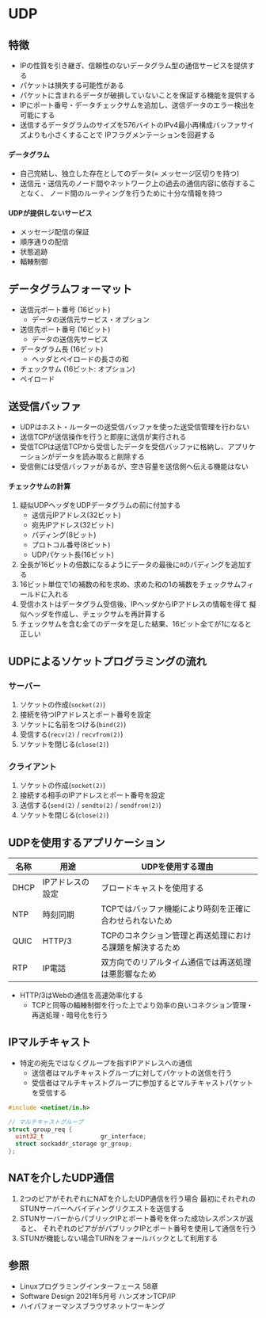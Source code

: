 # UDP
## 特徴
- IPの性質を引き継ぎ、信頼性のないデータグラム型の通信サービスを提供する
- パケットは損失する可能性がある
- パケットに含まれるデータが破損していないことを保証する機能を提供する
- IPにポート番号・データチェックサムを追加し、送信データのエラー検出を可能にする
- 送信するデータグラムのサイズを576バイトのIPv4最小再構成バッファサイズよりも小さくすることで
  IPフラグメンテーションを回避する

#### データグラム
- 自己完結し、独立した存在としてのデータ(= メッセージ区切りを持つ)
- 送信元・送信先のノード間やネットワーク上の過去の通信内容に依存することなく、
  ノード間のルーティングを行うために十分な情報を持つ

#### UDPが提供しないサービス
- メッセージ配信の保証
- 順序通りの配信
- 状態追跡
- 輻輳制御

## データグラムフォーマット
- 送信元ポート番号 (16ビット)
  - データの送信元サービス・オプション
- 送信先ポート番号 (16ビット)
  - データの送信先サービス
- データグラム長 (16ビット)
  - ヘッダとペイロードの長さの和
- チェックサム (16ビット: オプション)
- ペイロード

## 送受信バッファ
- UDPはホスト・ルーターの送受信バッファを使った送受信管理を行わない
- 送信TCPが送信操作を行うと即座に送信が実行される
- 受信TCPは送信TCPから受信したデータを受信バッファに格納し、アプリケーションがデータを読み取ると削除する
- 受信側には受信バッファがあるが、空き容量を送信側へ伝える機能はない

#### チェックサムの計算
1. 疑似UDPヘッダをUDPデータグラムの前に付加する
    - 送信元IPアドレス(32ビット)
    - 宛先IPアドレス(32ビット)
    - パディング(8ビット)
    - プロトコル番号(8ビット)
    - UDPパケット長(16ビット)
2. 全長が16ビットの倍数になるようにデータの最後に`0`のパディングを追加する
3. 16ビット単位で1の補数の和を求め、求めた和の1の補数をチェックサムフィールドに入れる
4. 受信ホストはデータグラム受信後、IPヘッダからIPアドレスの情報を得て
   擬似ヘッダを作成し、チェックサムを再計算する
5. チェックサムを含む全てのデータを足した結果、16ビット全てが1になると正しい

## UDPによるソケットプログラミングの流れ
### サーバー
1. ソケットの作成(`socket(2)`)
2. 接続を待つIPアドレスとポート番号を設定
3. ソケットに名前をつける(`bind(2)`)
4. 受信する(`recv(2)` / `recvfrom(2)`)
5. ソケットを閉じる(`close(2)`)

### クライアント
1. ソケットの作成(`socket(2)`)
2. 接続する相手のIPアドレスとポート番号を設定
3. 送信する(`send(2)` / `sendto(2)` / `sendfrom(2)`)
4. ソケットを閉じる(`close(2)`)

## UDPを使用するアプリケーション

| 名称 | 用途             | UDPを使用する理由                                         |
| -    | -                | -                                                         |
| DHCP | IPアドレスの設定 | ブロードキャストを使用する                                |
| NTP  | 時刻同期         | TCPではバッファ機能により時刻を正確に合わせられないため 　|
| QUIC | HTTP/3           | TCPのコネクション管理と再送処理における課題を解決するため |
| RTP  | IP電話           | 双方向でのリアルタイム通信では再送処理は悪影響なため      |

- HTTP/3はWebの通信を高速効率化する
  - TCPと同等の輻輳制御を行った上でより効率の良いコネクション管理・再送処理・暗号化を行う

## IPマルチキャスト
- 特定の宛先ではなくグループを指すIPアドレスへの通信
  - 送信者はマルチキャストグループに対してパケットの送信を行う
  - 受信者はマルチキャストグループに参加するとマルチキャストパケットを受信する

```c
#include <netinet/in.h>

// マルチキャストグループ
struct group_req {
  uint32_t                gr_interface;
  struct sockaddr_storage gr_group;
};
```

## NATを介したUDP通信
1. 2つのピアがそれぞれにNATを介したUDP通信を行う場合
   最初にそれぞれのSTUNサーバーへバイディングリクエストを送信する
2. STUNサーバーからパブリックIPとポート番号を伴った成功レスポンスが返ると、
   それぞれのピアががパブリックIPとポート番号を使用して通信を行う
3. STUNが機能しない場合TURNをフォールバックとして利用する

## 参照
- Linuxプログラミングインターフェース 58章
- Software Design 2021年5月号 ハンズオンTCP/IP
- ハイパフォーマンスブラウザネットワーキング
